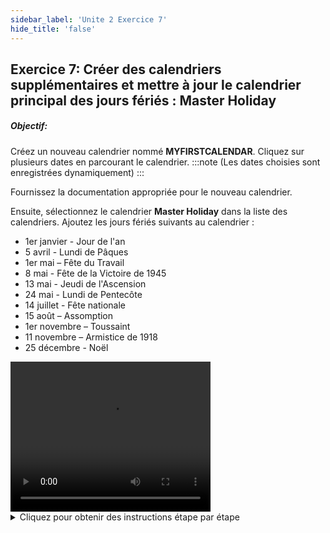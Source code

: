```yaml
---
sidebar_label: 'Unite 2 Exercice 7'
hide_title: 'false'
---
```


## Exercice 7: Créer des calendriers supplémentaires et mettre à jour le calendrier principal des jours fériés : Master Holiday

##### Objectif:

Créez un nouveau calendrier nommé **MYFIRSTCALENDAR**. Cliquez sur plusieurs dates en parcourant le calendrier. 
:::note
(Les dates choisies sont enregistrées dynamiquement)
:::

Fournissez la documentation appropriée pour le nouveau calendrier.

Ensuite, sélectionnez le calendrier **Master Holiday** dans la liste des calendriers. Ajoutez les jours fériés suivants au calendrier :

* 1er janvier - Jour de l'an
* 5 avril - Lundi de Pâques
* 1er mai – Fête du Travail
* 8 mai - Fête de la Victoire de 1945
* 13 mai - Jeudi de l'Ascension
* 24 mai - Lundi de Pentecôte
* 14 juillet - Fête nationale
* 15 août – Assomption
* 1er novembre – Toussaint
* 11 novembre – Armistice de 1918
* 25 décembre - Noël


<div>
<video width="320" height="240" controls>
  <source src="videobasic/U2E7.mp4" type="video/mp4"></source>
Your browser does not support the video tag.
</video>
</div>

<details>

<summary>Cliquez pour obtenir des instructions étape par étape</summary>

1. Cliquez sur **Calendriers** dans le **panneau de navigation**.
2. Cliquez sur le bouton **Ajouter**.
3. Tapez **MyFirstCalendar** dans le champ **Nom**.
4. Entrez « **Ceci est un calendrier de test**. » dans l’espace **Documentation**. 
5. Cliquez sur le bouton **Sauvegarder**.
6. Cliquez sur plusieurs dates dans le **calendrier**.
:::note
Les dates sont enregistrées dynamiquement
:::
7. Cliquez sur la **flèche droite** à côté du mois juste au-dessus du calendrier pour passer aux mois suivants.
8. Cliquez sur la **flèche vers le haut** à côté de l'année juste au-dessus du calendrier pour passer à l'année suivante.
9. Sélectionnez **Master Holiday** dans la **liste des calendriers**.
10. Cliquez sur les dates suivantes dans le calendrier pour configurer les jours fériés de l'année en cours, puis fermez l'onglet **Calendriers** :

* 1er janvier - Jour de l'an
* 5 avril - Lundi de Pâques
* 1er mai – Fête du Travail
* 8 mai - Fête de la Victoire de 1945
* 13 mai - Jeudi de l'Ascension
* 24 mai - Lundi de Pentecôte
* 14 juillet - Fête nationale
* 15 août – Assomption
* 1er novembre – Toussaint
* 11 novembre – Armistice de 1918
* 25 décembre - Noël

</details>